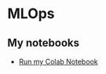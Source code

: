 # MLOps







## My notebooks

* [Run my Colab Notebook](https://github.com/yassineelghallali/MLOps/blob/main/data_science_notebook.ipynb)
